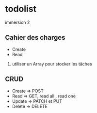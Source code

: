 # todolist
immersion 2

## Cahier des charges

- Create
- Read

1. utiliser un Array pour stocker les tâches

## CRUD

- Create => POST
- Read => GET, read all , read one
- Update => PATCH et PUT
- Delete => DELETE
